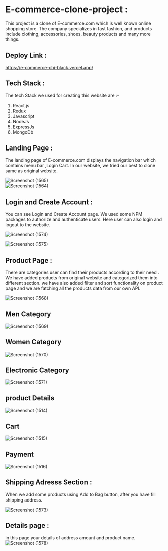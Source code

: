 # E-commerce-clone-project :

This project is a clone of E-commerce.com which is well known online shopping store. The company specializes in fast fashion, and products include clothing, accessories, shoes, beauty products and many more things.

## Deploy Link :
https://e-commerce-chi-black.vercel.app/

## Tech Stack :

The tech Stack we used for creating this website are :-

1. React.js 
2. Redux
3. Javascript
4. NodeJs
5. ExpressJs
6. MongoDb


## Landing Page :
The landing page of E-commerce.com displays the navigation bar which contains menu bar ,Login Cart.
In our website, we tried our best to clone same as original website.

![Screenshot (1565)](https://github.com/bablikumari2/mernEcommerce/blob/main/fornted/public/Image/Screenshot%20(360).png?raw=true)
</br>
![Screenshot (1564)](https://github.com/bablikumari2/mernEcommerce/blob/main/fornted/public/Image/Screenshot%20(362).png?raw=true)


## Login and Create Account : 
You can see Login and Create Account page. We used some NPM packages to authorize and authenticate users. Here user can also login and logout to the website.

![Screenshot (1574)](https://github.com/bablikumari2/mernEcommerce/blob/main/fornted/public/Image/Screenshot%20(359).png?raw=true)

![Screenshot (1575)](https://github.com/masai-course/babli_fw14_032/blob/master/unit-6/e-commerce/public/img/Screenshot%20(347).png?raw=true)

## Product Page :
There are  categories user can find their products according to their need . We have added products from original website and categorized them into different section.
we have also added filter and sort functionality on product page and we are fatching all the products data from our own API.

![Screenshot (1568)](https://github.com/bablikumari2/mernEcommerce/blob/main/fornted/public/Image/Screenshot%20(363).png?raw=true)

## Men Category
![Screenshot (1569)](https://github.com/bablikumari2/mernEcommerce/blob/main/fornted/public/Image/Screenshot%20(364).png?raw=true)

## Women Category
![Screenshot (1570)](https://github.com/bablikumari2/mernEcommerce/blob/main/fornted/public/Image/Screenshot%20(365).png?raw=true)

## Electronic Category
![Screenshot (1571)](https://github.com/bablikumari2/mernEcommerce/blob/main/fornted/public/Image/Screenshot%20(366).png?raw=true)

## product Details
![Screenshot (1514)](https://github.com/bablikumari2/mernEcommerce/blob/main/fornted/public/Image/Screenshot%20(367).png?raw=true)

## Cart 
![Screenshot (1515)](https://github.com/bablikumari2/mernEcommerce/blob/main/fornted/public/Image/Screenshot%20(368).png?raw=true)

## Payment
![Screenshot (1516)](https://github.com/bablikumari2/mernEcommerce/blob/main/fornted/public/Image/Screenshot%20(369).png?raw=true)




## Shipping Adresss Section :
When we add some products using Add to Bag button, after you have fill shipping address.

![Screenshot (1573)](https://github.com/bablikumari2/mernEcommerce/blob/main/fornted/public/Image/Screenshot%20(370).png?raw=true)


## Details page :
in this page your details of address amount and product name.
![Screenshot (1578)](https://github.com/bablikumari2/mernEcommerce/blob/main/fornted/public/Image/Screenshot%20(371).png?raw=true)

